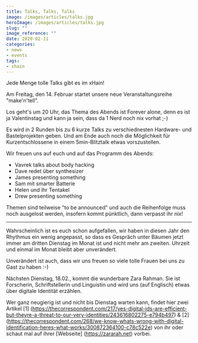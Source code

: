 ```yaml
---
title: Talks, Talks, Talks
image: /images/articles/talks.jpg
heroImage: /images/articles/talks.jpg
slug: ""
image_reference: ""
date: 2020-02-11
categories:
- news
- events
tags:
- xhain
---
```


Jede Menge tolle Talks gibt es im xHain!

Am Freitag, den 14. Februar startet unsere neue Veranstaltungsreihe "make'n'tell".

Los geht's um 20 Uhr, das Thema des Abends ist Forever alone, denn es ist ja Valentinstag und kann ja sein, dass da 1 Nerd noch nix vorhat ;-)

Es wird in 2 Runden bis zu 6 kurze Talks zu verschiednesten Hardware- und Bastelprojekten geben. Und am Ende auch noch die Möglichkeit für Kurzentschlossene in einem 5min-Blitztalk etwas vorszustellen.

Wir freuen uns auf euch und auf das Programm des Abends:

* Vavrek talks about body hacking
* Dave redet über synthesizer
* James presenting something
* Sam mit smarter Batterie
* Helen und ihr Tentakel
* Drew presenting something

Themen sind teilweise "to be announced" und auch die Reihenfolge muss noch ausgelost werden, insofern kommt pünktlich, dann verpasst ihr nix!

---

Wahrscheinlich ist es euch schon aufgefallen, wir haben in diesen Jahr den Rhythmus ein wenig angepasst, so dass es Gespräch unter Bäumen jetzt immer am dritten Dienstag im Monat ist und nicht mehr am zweiten. Uhrzeit und einmal im Monat bleibt aber unverändert.

Unverändert ist auch, dass wir uns freuen so viele tolle Frauen bei uns zu Gast zu haben :-)

Nächsten Dienstag, 18.02., kommt die wunderbare Zara Rahman. Sie ist Forscherin, Schriftstellerin und Linguistin und wird uns (auf Englisch) etwas über digitale Identität erzählen.

Wer ganz neugierig ist und nicht bis Dienstag warten kann, findet hier zwei Artikel [1] (https://thecorrespondent.com/217/yes-digital-ids-are-efficient-but-theyre-a-threat-to-our-very-identities/243616802275-e794b497) & [2] (https://thecorrespondent.com/268/we-know-whats-wrong-with-digital-identification-heres-what-works/300872364100-c78c522e) von ihr oder schaut mal auf ihrer [Webseite] (https://zararah.net) vorbei.
